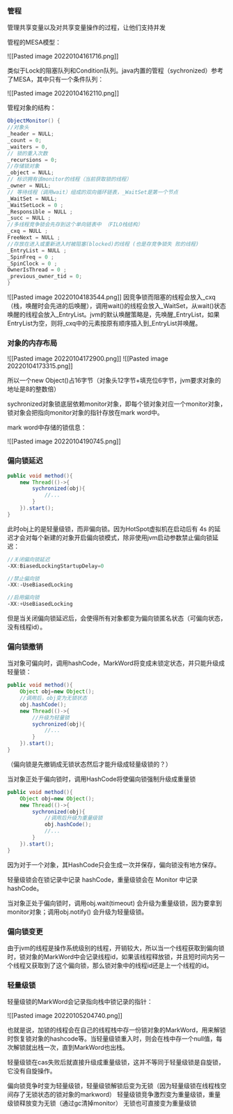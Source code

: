 ### 管程
管理共享变量以及对共享变量操作的过程，让他们支持并发

管程的MESA模型：

![[Pasted image 20220104161716.png]]

类似于Lock的阻塞队列和Condition队列。java内置的管程（sychronized）参考了MESA，其中只有一个条件队列：

![[Pasted image 20220104162110.png]]

管程对象的结构：

```java
ObjectMonitor() { 
//对象头
_header = NULL;
_count = 0; 
_waiters = 0, 
// 锁的重入次数 
_recursions = 0;
//存储锁对象
_object = NULL; 
// 标识拥有该monitor的线程（当前获取锁的线程）
_owner = NULL; 
// 等待线程（调用wait）组成的双向循环链表，_WaitSet是第一个节点 
_WaitSet = NULL; 
_WaitSetLock = 0 ; 
_Responsible = NULL ; 
_succ = NULL ; 
//多线程竞争锁会先存到这个单向链表中 （FILO栈结构）
_cxq = NULL ; 
FreeNext = NULL ; 
//存放在进入或重新进入时被阻塞(blocked)的线程 (也是存竞争锁失 败的线程)
_EntryList = NULL ;  
_SpinFreq = 0 ; 
_SpinClock = 0 ; 
OwnerIsThread = 0 ; 
_previous_owner_tid = 0; 
}
```
![[Pasted image 20220104183544.png]]
因竞争锁而阻塞的线程会放入_cxq（栈，唤醒时会先进的后唤醒），调用wait()的线程会放入_WaitSet，从wait()状态唤醒的线程会放入_EntryList。jvm的默认唤醒策略是，先唤醒_EntryList，如果EntryList为空，则将_cxq中的元素按原有顺序插入到_EntryList并唤醒。

### 对象的内存布局

![[Pasted image 20220104172900.png]]
![[Pasted image 20220104173315.png]]

所以一个new Object()占16字节（对象头12字节+填充位6字节，jvm要求对象的地址是8的整数倍）

sychronized对象锁底层依赖monitor对象，即每个锁对象对应一个monitor对象，锁对象会把指向monitor对象的指针存放在mark word中。

mark word中存储的锁信息：

![[Pasted image 20220104190745.png]]

### 偏向锁延迟
```java
public void method(){
	new Thread(()->{
		sychronized(obj){
			//...
		}
	}).start();
}
```
此时obj上的是轻量级锁，而非偏向锁。因为HotSpot虚拟机在启动后有 4s 的延迟才会对每个新建的对象开启偏向锁模式，除非使用jvm启动参数禁止偏向锁延迟：
```java
//关闭偏向锁延迟
‐XX:BiasedLockingStartupDelay=0

//禁止偏向锁
‐XX:‐UseBiasedLocking

//启用偏向锁
‐XX:+UseBiasedLocking
```
但是当关闭偏向锁延迟后，会使得所有对象都变为偏向锁匿名状态（可偏向状态，没有线程id）。

### 偏向锁撤销
当对象可偏向时，调用hashCode，MarkWord将变成未锁定状态，并只能升级成轻量锁：

```java
public void method(){
	Object obj=new Object();
	//调用后，obj变为无锁状态
	obj.hashCode();
	new Thread(()->{
		//升级为轻量锁
		sychronized(obj){
			//...
		}
	}).start();
}
```
（偏向锁是先撤销成无锁状态然后才能升级成轻量级锁的？）

当对象正处于偏向锁时，调用HashCode将使偏向锁强制升级成重量锁

```java
public void method(){
	Object obj=new Object();
	new Thread(()->{
		sychronized(obj){
			//调用后升级为重量级锁
			obj.hashCode();
			//...
		}
	}).start();
}
```

因为对于一个对象，其HashCode只会生成一次并保存，偏向锁没有地方保存。

轻量级锁会在锁记录中记录 hashCode，重量级锁会在 Monitor 中记录 hashCode。

当对象正处于偏向锁时，调用obj.wait(timeout) 会升级为重量级锁，因为要拿到monitor对象；调用obj.notify() 会升级为轻量级锁。

### 偏向锁变更
由于jvm的线程是操作系统级别的线程，开销较大，所以当一个线程获取到偏向锁时，锁对象的MarkWord中会记录线程id，如果该线程释放锁，并且短时间内另一个线程又获取到了这个偏向锁，那么锁对象中的线程id还是上一个线程的id。

### 轻量级锁
轻量级锁的MarkWord会记录指向栈中锁记录的指针：

![[Pasted image 20220105204740.png]]

也就是说，加锁的线程会在自己的线程栈中存一份锁对象的MarkWord，用来解锁时恢复锁对象的hashcode等。当轻量级锁重入时，则会在栈中存一个null值，每次解锁就出栈一次，直到MarkWord也出栈。

轻量级锁在cas失败后就直接升级成重量级锁，这并不等同于轻量级锁是自旋锁，它没有自旋操作。

偏向锁竞争时变为轻量级锁，轻量级锁解锁后变为无锁（因为轻量级锁在线程栈空间存了无锁状态的锁对象的markword）
轻量级锁竞争激烈变为重量级锁，重量级锁释放变为无锁（通过gc清掉monitor）
无锁也可直接变为重量级锁
